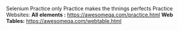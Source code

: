Selenium Practice
only Practice makes the thnings perfects
Practice Websites: 
**All elements :** https://awesomeqa.com/practice.html
**Web Tables:** https://awesomeqa.com/webtable.html

